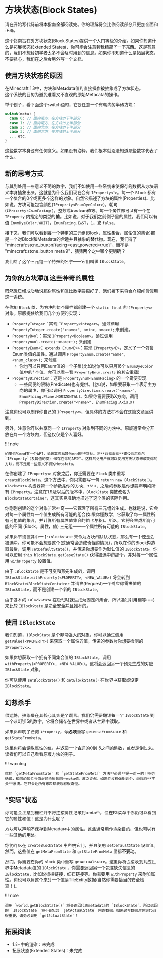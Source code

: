 方块状态(Block States)
=====================

请在开始写代码前将本指南**全部**阅读完。你的理解将会比你阅读部分只更加全面和正确。

这个指南旨在对方块状态(Block States)提供一个入门等级的介绍。如果你知道什么是拓展状态(Extended States)，你可能会注意到我精简了一下东西。这是有意的，我们不想给初学者太多不会及时用到的信息。如果你不知道什么是拓展状态，不要担心，我们在之后会另外写一个文档。

使用方块状态的原因
----------------

在Minecraft 1.8中，方块和Metadata值的直接操作被抽象成了方块状态。  
这个系统的目的为避免难看又不直观的原始Metadata的操作。

举个例子，看下面这个switch语句，它是任意一个有朝向的半砖方块：

```java
switch(meta) {
  case 0: // 面向南方，在方块的下半部分
  case 1: // 面向南方，在方块的上半部分
  case 2: // 面向北方，在方块的下半部分
  case 3: // 面向北方，在方块的上半部分
  ... etc.
}
```

这些数字本身没有任何意义。如果没有注释，我们根本就没法知道那些数字代表了什么。

新的思考方式
-----------

与其到处用一些意义不明的数字，我们不如使用一些系统来使保存的数据从方块语义本身抽象出来。这就是为什么我们现在会有 `IProperty<?>`。每一个 `Block` 都有一个集合的0个或更多个这样的对象。自然它描述了方块的属性(Properties)。比如说，方块可能包含颜色(`IProperty<EnumDyeColor>`)，朝向(`IProperty<EnumFacing>`)，整数或boolean值等。每一个属性都可以有一个在 `IProperty` 内指定的类型的**值**。比如说，对于我们之前例子里的属性，我们可以有值 `EnumDyeColor.WHITE`，`EnumFacing.EAST`，`1`，或 `false`。

接下来，我们可以看到每一个特定的三元组(Block，属性集合，属性值的集合)都是一个对Block和Metadata的合适并且抽象的替代物。现在，我们有了 "minecraft:stone_button[facing=east,powered=true]"，而不是 "minecraft:stone_button meta 9"，猜猜两个之中哪个更明确？

我们给了这个三元组一个特殊的名字——它们叫做 `IBlockState`。

为你的方块添加这些神奇的属性
------------------------

既然我已经成功地说服你属性和值比数字要更好了，我们接下来将会介绍如何使用这一系统。

在你的 `Block` 类，为方块的每个属性都创建一个 `static final` 的 `IProperty<>` 对象。原版提供给我们几个方便的实现：

- `PropertyInteger`：实现 `IProperty<Integer>`。通过调用 `PropertyInteger.create("<name>", <min>, <max>);` 来创建。
- `PropertyBool`：实现 `IProperty<Boolean>`。通过调用`PropertyBool.create("<name>");` 来创建
- `PropertyEnum<E extends Enum<E>>`：实现 `IProperty<E>`，定义了一个包含Enum类值的属性。通过调用 `PropertyEnum.create("name", <enum_class>);` 来创建
  - 你也可以只用Enum值的一个子集(比如说你可以只用16个 `EnumDyeColor` 值中的4个值。你可以看一看 `PropertyEnum.create` 的其它重载)
- `PropertyDirection`：这是 `PropertyEnum<EnumFacing>` 的一个简便实现
  - 一些简便的限制(Predicate)也有提供。比如说，如果要获取一个表示主方向的属性，你可以调用 `PropertyDirection.create("<name>", EnumFacing.Plane.HORIZONTAL)`。如果你需要获取X方向，调用 `PropertyDirection.create("<name>", EnumFacing.Axis.X)`

注意你也可以制作你自己的 `IProperty<>`，但具体的方法将不会在这篇文章里讲到。

另外，注意你可以共享同一个 `IProperty` 对象到不同的方块中。原版通常会分开放在每一个方块内，但这仅仅是个人喜好。

!!! note

	如果你的mod有一个API，或者需要与其他mod进行互动。我**非常非常**建议你将你的 `IProperty`(及其值的类) 储存在你的API中。这样的话用户就可以使用方块状态来改变你的方块，而不是用一些意义不明的Metadata。

在你创建了 `IProperty<>` 对象之后，你还需要在 `Block` 类中重写 `createBlockState`。这个方法中，你只需要写一句 `return new BlockState()`。`BlockState` 构造器第一个参数是你的方块，`this`，之后的参数是你想要声明的所有 `IProperty`。注意在1.9及以后的版本中，`BlockState` 类被改名为 `BlockStateContainer`，这其实更准确地描述了这个类的实际作用。

你刚刚创建的这个对象非常神奇——它管理了所有三元组的生成。也就是说，它会对每一个属性每一个值生成所有可能的组合(如果你懂数学，它获取了每一属性所有可能值的集合，并计算所有属性值集合的笛卡尔积)。所以，它将会生成所有可能的不同 (Block，属性，值) 三元组——一个属性所有可能的 `IBlockState`。

如果你不设置其中一个 `IBlockState` 来作为方块的默认状态，那么有一个还是会被选中。你可能不会想要这个(这通常会造成奇怪的情况)，所以在你的Block构造器最后，调用 `setDefaultState()`，并传递你想要作为默认值的 `IBlockState`。你可以使用 `this.blockState.getBaseState()` 获得被选中的那个，并对每一个属性用 `withProperty` 设置值。

由于 `IBlockState` 是不可变和预先生成的，调用 `IBlockState.withProperty(<PROPERTY>, <NEW_VALUE>)` 将会转到 `BlockState`/`BlockStateContainer` 并请求(Request)一个对应你需求值的 `IBlockState`，而不是创建一个新的 `IBlockState`。

由于基本的 `IBlockState` 在启动时就生成为固定的集合，所以通过引用相等(==)来比较 `IBlockState` 是完全安全并且推荐的。

使用 `IBlockState`
-----------------

我们知道，`IBlockState` 是个非常强大的对象，你可以通过调用 `getValue(<PROPERTY>)` 来获取一个属性的值，传递的参数为你想要检测的 `IProperty<>`。

如果你想获取一个拥有不同集合值的 `IBlockState`，调用 `withProperty(<PROPERTY>, <NEW_VALUE>)`。这将会返回另一个预先生成的对应 `IBlockState` 对象。

你可以使用 `setBlockState()` 和 `getBlockState()` 在世界中获取或设定 `IBlockState`。

幻想杀手
--------

很遗憾，抽象层在其核心其实是个谎言。我们仍需要翻译每一个 `IBlockState` 到一个从0到15的数字，它将会储存在世界中或者从世界中读取。

如果你声明了任何 `IProperty`，你**必须**重写 `getMetaFromState` 和 `getStateFromMeta`。

这里你将会读取属性的值，并返回一个合适的0到15之间的整数，或者是倒过来。读者们可以自己看看原版方块的例子。

!!! warning

	你的 `getMetaFromState` 和 `getStateFromMeta` 方法**必须**是一对一的！换句话说，相同的属性与值必须映射到同一meta值，反之亦然。如果你没有做到这个，游戏将**不会**崩溃。它只会让所有东西都表现得很奇怪。

“实际”状态
---------

你可能会注意到栅栏并不将连接属性记录到meta中，但在F3菜单中你仍可以看到它的属性和值！这是为什么呢？

方块可以声明不保存到Metadata中的属性。这些通常用作渲染目的，但也可以有一些其他的用处。

你仍可以在 `createBlockState` 中声明它们，并且使用 `setDefaultState` 设置值。然而，这些值在 `getMetaFromState` 和 `getStateFromMeta` 里都**不要**动。

然而，你需要在你的 `Block` 类中重写 `getActualState`。这里你将会接收到对应世界中Metadata值的 `IBlockState` ，你需要返回另一个包含缺失信息的 `IBlockState`，比如说栅栏链接，红石链接等。你需要用 `withProperty` 来附加属性。你也可以用这个来对一个值读TileEntity数据(当然你需要恰当的安全检查！)。

!!! note

	调用 `world.getBlockState()` 将会返回代表metadata的 `IBlockState`。所以返回的 `IBlockState` 将不会包含 `getActualState` 内的数据。如果这写数据对你的代码很重要，请务必调用 `getActualState`！

拓展阅读
-------

- 1.8+中的渲染：未完成
- 拓展状态(Extended States)：未完成

